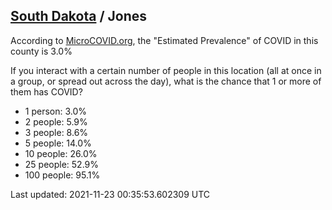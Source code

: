 
## [South Dakota](/united-states/south-dakota) / Jones

According to [MicroCOVID.org](http://microcovid.org),
the "Estimated Prevalence" of COVID in this county is 3.0%

If you interact with a certain number of people in this location
(all at once in a group, or spread out across the day), what is the chance that
1 or more of them has COVID?

- 1 person: 3.0%
- 2 people: 5.9%
- 3 people: 8.6%
- 5 people: 14.0%
- 10 people: 26.0%
- 25 people: 52.9%
- 100 people: 95.1%

Last updated: 2021-11-23 00:35:53.602309 UTC
